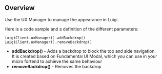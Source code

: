 ## Overview

Use the UX Manager to manage the appearance in Luigi.   

Here is a code sample and a definition of the different parameters:

````
LuigiClient.uxManager().addBackdrop()
LuigiClient.uxManager().removeBackdrop()
````

- **addBackdrop()** - Adds a backdrop to block the top and side navigation. It is created based on Fundamental UI Modal, which you can use in your micro fortend to achieve the same behaviour
- **removeBackdrop()** - Removes the backdrop